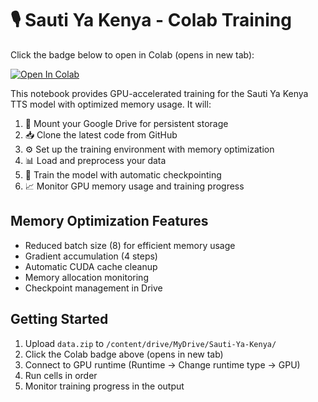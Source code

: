 # 🎙️ Sauti Ya Kenya - Colab Training

Click the badge below to open in Colab (opens in new tab):

<a href="https://colab.research.google.com/github/Msingi-AI/Sauti-Ya-Kenya/blob/main/notebooks/train_tts_model.ipynb" target="_blank">
  <img src="https://colab.research.google.com/assets/colab-badge.svg" alt="Open In Colab"/>
</a>

This notebook provides GPU-accelerated training for the Sauti Ya Kenya TTS model with optimized memory usage. It will:

1. 🔄 Mount your Google Drive for persistent storage
2. 📥 Clone the latest code from GitHub
3. ⚙️ Set up the training environment with memory optimization
4. 📊 Load and preprocess your data
5. 🚀 Train the model with automatic checkpointing
6. 📈 Monitor GPU memory usage and training progress

## Memory Optimization Features

- Reduced batch size (8) for efficient memory usage
- Gradient accumulation (4 steps)
- Automatic CUDA cache cleanup
- Memory allocation monitoring
- Checkpoint management in Drive

## Getting Started

1. Upload `data.zip` to `/content/drive/MyDrive/Sauti-Ya-Kenya/`
2. Click the Colab badge above (opens in new tab)
3. Connect to GPU runtime (Runtime → Change runtime type → GPU)
4. Run cells in order
5. Monitor training progress in the output
